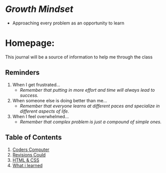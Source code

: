 # ***Growth Mindset*** 
- Approaching every problem as an opportunity  to learn

# Homepage:
This journal will be a source of information to help me through the class

## Reminders
1. When I get frustrated...
   - *Remember that putting in more effort and time will always lead to success.*
2. When someone else is doing better than me...
   - *Remember that everyone learns at different paces and specialize in different aspects of life.*
3. When I feel overwhelmed...
   - _Remember that complex problem is just a compound of simple ones._
   
## Table of Contents
1. [Coders Computer](https://kyllo34.github.io/learning-journal/Coders-Computer.md)
2. [Revisions Could](https://kyllo34.github.io/learning-journal/Revisions-Cloud.md)
3. [HTML & CSS](https://kyllo34.github.io/learning-journal/HTML-CSS)
4. [What i learned](https://kyllo34.github.io/learning-journal/learnt.md)